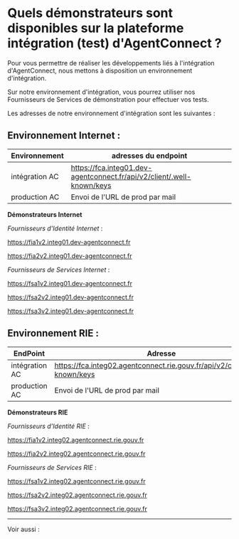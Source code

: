# Quels démonstrateurs sont disponibles sur la plateforme intégration (test) d'AgentConnect ?

Pour vous permettre de réaliser les développements liés à l'intégration d'AgentConnect, nous mettons à disposition un environnement d'intégration. 

Sur notre environnement d'intégration, vous pourrez utiliser nos Fournisseurs de Services de démonstration pour effectuer vos tests. 

Les adresses de notre environnement d'intégration sont les suivantes : 

## Environnement Internet : 

| Environnement | adresses du endpoint |
| ------ | ------ |
| intégration AC | https://fca.integ01.dev-agentconnect.fr/api/v2/client/.well-known/keys |
| production AC | Envoi de l'URL de prod par mail|  


**Démonstrateurs Internet**

*Fournisseurs d'Identité Internet* :

https://fia1v2.integ01.dev-agentconnect.fr

https://fia2v2.integ01.dev-agentconnect.fr

*Fournisseurs de Services Internet* :

https://fsa1v2.integ01.dev-agentconnect.fr

https://fsa2v2.integ01.dev-agentconnect.fr

https://fsa3v2.integ01.dev-agentconnect.fr


## Environnement RIE : 

| EndPoint | Adresse |
| ------ | ------ |
| intégration AC | https://fca.integ02.agentconnect.rie.gouv.fr/api/v2/client/.well-known/keys |
| production AC | Envoi de l'URL de prod par mail |  


**Démonstrateurs RIE**

*Fournisseurs d'Identité RIE* :

https://fia1v2.integ02.agentconnect.rie.gouv.fr

https://fia2v2.integ02.agentconnect.rie.gouv.fr

*Fournisseurs de Services RIE* :

https://fsa1v2.integ02.agentconnect.rie.gouv.fr

https://fsa2v2.integ02.agentconnect.rie.gouv.fr

https://fsa3v2.integ02.agentconnect.rie.gouv.fr

---

Voir aussi : 
